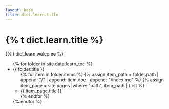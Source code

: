 ```yaml
---
layout: base
title: dict.learn.title
---
```


# {% t dict.learn.title %}

{% t dict.learn.welcome %}

<ul class="list-unstyled" dir="ltr">
{% for folder in site.data.learn_toc %}
  <li>{{ folder.title }}
    <ul class="">
    {% for item in folder.items %}
    {% assign item_path = folder.path | append: "/" | append: item.doc | append: "/index.md" %}
    {% assign item_page = site.pages |where: "path", item_path | first %}
        <li><a href="{{ item_page.url }}">{{ item_page.title }}</a></li>
    {% endfor %}
    </ul>
  </li>
{% endfor %}
</ul>
